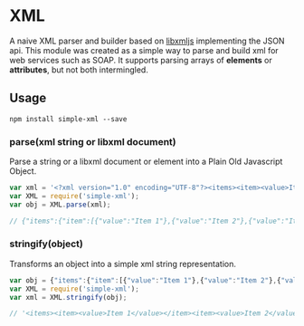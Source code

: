 # XML

A naive XML parser and builder based on [libxmljs](https://github.com/polotek/libxmljs) implementing the JSON api.
This module was created as a simple way to parse and build xml for web services such as SOAP.
It supports parsing arrays of **elements** or **attributes**, but not both intermingled.

## Usage

    npm install simple-xml --save

### parse(xml string or libxml document)

Parse a string or a libxml document or element into a Plain Old Javascript Object.

```js
var xml = '<?xml version="1.0" encoding="UTF-8"?><items><item><value>Item 1</value></item><item><value>Item 2</value></item><item><value>Item 3</value></item></items>';
var XML = require('simple-xml');
var obj = XML.parse(xml);

// {"items":{"item":[{"value":"Item 1"},{"value":"Item 2"},{"value":"Item 3"}]}}

```

### stringify(object)

Transforms an object into a simple xml string representation.

```js
var obj = {"items":{"item":[{"value":"Item 1"},{"value":"Item 2"},{"value":"Item 3"}]}}
var XML = require('simple-xml');
var xml = XML.stringify(obj);

// '<items><item><value>Item 1</value></item><item><value>Item 2</value></item><item><value>Item 3</value></item></items>'

```

